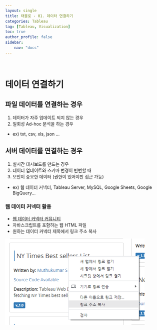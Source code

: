 ```yaml
---
layout: single
title: 태블로 - 01. 데이터 연결하기
categories: Tableau
tag: [Tableau, Visualization]
toc: true 
author_profile: false
sidebar:
    nav: "docs"
---
```


<br/>

# 데이터 연결하기

## 파일 데이터를 연결하는 경우

1. 데이터가 자주 업데이트 되지 않는 경우
2. 일회성 Ad-hoc 분석을 하는 경우

- ex) txt, csv, xls, json ...





## 서버 데이터를 연결하는 경우

1. 실시간 대시보드를 만드는 경우
2.  데이터 업데이트와 스키마 변경이 빈번할 때
3. 보안이 중요한 데이터 (권한이 있어야만 접근 가능)

- ex) 웹 데이터 커넥터, Tableau Server, MySQL, Google Sheets, Google BigQuery...



### 웹 데이터 커넥터 활용

- [웹 데이터 커넥터 커뮤니티](https://tableau.github.io/webdataconnector/community/)
- 자바스크립트를 포함하는 웹 HTML 파일
- 원하는 데이터 커넥터 제목에서 링크 주소 복사

<img src='./images/2022-02-15-tableau01/Web_Data_Connector.png' >

